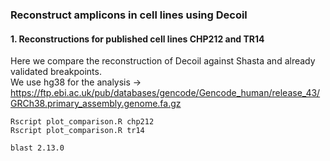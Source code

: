 ### Reconstruct amplicons in cell lines using Decoil

#### 1. Reconstructions for published cell lines CHP212 and TR14

Here we compare the reconstruction of Decoil against Shasta and already validated breakpoints.<br/>
We use hg38 for the analysis -> https://ftp.ebi.ac.uk/pub/databases/gencode/Gencode_human/release_43/GRCh38.primary_assembly.genome.fa.gz

```
Rscript plot_comparison.R chp212
Rscript plot_comparison.R tr14
```

```
blast 2.13.0 
```

